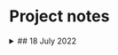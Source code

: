 # Project notes

<details><summary>## 18 July 2022 </summary>

The goal of this code is to __infer how the probability of transmission depends on the proximity and duration of contact.__ 

We're starting with a straightforward toy model that specifies the instantaneous hazard (force) of infection, $\lambda$. This hazard can take a few forms: 

- A step function: 

$$
	\lambda(d) = 
	\begin{cases} 
		k & d \leq d* \\ 
		0 & d > d*
	\end{cases} 
$$ 

- A power-law decay with distance: 

$$ 
	\lambda(d) = \frac{k}{1 + d^\alpha}
$$ 

- An exponential decay with distance: 

$$ 
	\lambda(d) = k e^{-\phi d}
$$ 

The questions become: 

- Given some observations (locations over time, timing of infection), how precisely can we determine the kernel parameters ($k, d* , \alpha, \phi$)? 
- Under which circumstances can we distinguish between these models? 
- When does it matter to be able to distinguish between models? 
- What sorts of experiments do we need to run (sample size, frequency of observation, precision with which we need to know epidemiologic links) to measure the infection kernel with sufficient accuracy to inform interventions (_e.g.,_ isolation period, gathering size restrictions, general risk communication)? 

</details>